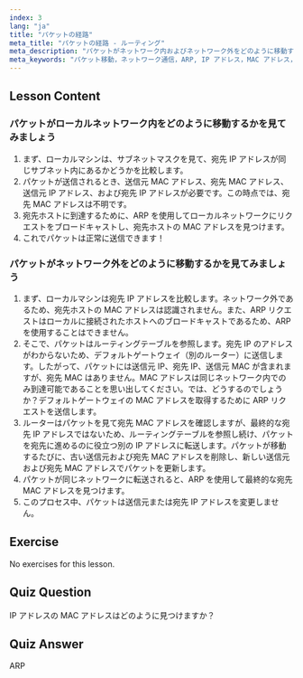 ```yaml
---
index: 3
lang: "ja"
title: "パケットの経路"
meta_title: "パケットの経路 - ルーティング"
meta_description: "パケットがネットワーク内およびネットワーク外をどのように移動するかを学びます。ネットワーク通信のための IP、MAC、ARP、およびルーティングテーブルを理解します。Linux ネットワーキングの旅を始めましょう！"
meta_keywords: "パケット移動，ネットワーク通信，ARP, IP アドレス，MAC アドレス，ルーティングテーブル，Linux ネットワーキング，初心者ガイド"
---
```


## Lesson Content

### パケットがローカルネットワーク内をどのように移動するかを見てみましょう

1. まず、ローカルマシンは、サブネットマスクを見て、宛先 IP アドレスが同じサブネット内にあるかどうかを比較します。
2. パケットが送信されるとき、送信元 MAC アドレス、宛先 MAC アドレス、送信元 IP アドレス、および宛先 IP アドレスが必要です。この時点では、宛先 MAC アドレスは不明です。
3. 宛先ホストに到達するために、ARP を使用してローカルネットワークにリクエストをブロードキャストし、宛先ホストの MAC アドレスを見つけます。
4. これでパケットは正常に送信できます！

### パケットがネットワーク外をどのように移動するかを見てみましょう

1. まず、ローカルマシンは宛先 IP アドレスを比較します。ネットワーク外であるため、宛先ホストの MAC アドレスは認識されません。また、ARP リクエストはローカルに接続されたホストへのブロードキャストであるため、ARP を使用することはできません。
2. そこで、パケットはルーティングテーブルを参照します。宛先 IP のアドレスがわからないため、デフォルトゲートウェイ（別のルーター）に送信します。したがって、パケットには送信元 IP、宛先 IP、送信元 MAC が含まれますが、宛先 MAC はありません。MAC アドレスは同じネットワーク内でのみ到達可能であることを思い出してください。では、どうするのでしょうか？デフォルトゲートウェイの MAC アドレスを取得するために ARP リクエストを送信します。
3. ルーターはパケットを見て宛先 MAC アドレスを確認しますが、最終的な宛先 IP アドレスではないため、ルーティングテーブルを参照し続け、パケットを宛先に進めるのに役立つ別の IP アドレスに転送します。パケットが移動するたびに、古い送信元および宛先 MAC アドレスを削除し、新しい送信元および宛先 MAC アドレスでパケットを更新します。
4. パケットが同じネットワークに転送されると、ARP を使用して最終的な宛先 MAC アドレスを見つけます。
5. このプロセス中、パケットは送信元または宛先 IP アドレスを変更しません。

## Exercise

No exercises for this lesson.

## Quiz Question

IP アドレスの MAC アドレスはどのように見つけますか？

## Quiz Answer

ARP
